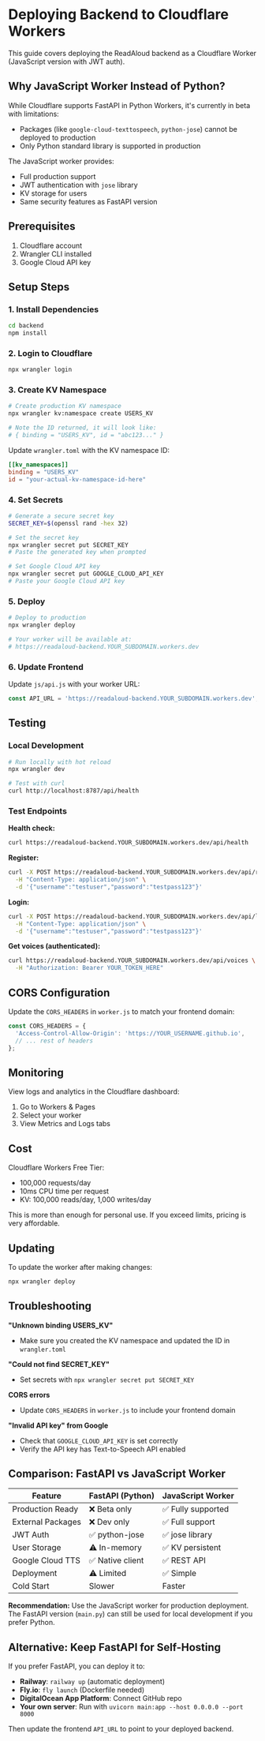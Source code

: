 # Deploying Backend to Cloudflare Workers

This guide covers deploying the ReadAloud backend as a Cloudflare Worker (JavaScript version with JWT auth).

## Why JavaScript Worker Instead of Python?

While Cloudflare supports FastAPI in Python Workers, it's currently in beta with limitations:
- Packages (like `google-cloud-texttospeech`, `python-jose`) cannot be deployed to production
- Only Python standard library is supported in production

The JavaScript worker provides:
- Full production support
- JWT authentication with `jose` library
- KV storage for users
- Same security features as FastAPI version

## Prerequisites

1. Cloudflare account
2. Wrangler CLI installed
3. Google Cloud API key

## Setup Steps

### 1. Install Dependencies

```bash
cd backend
npm install
```

### 2. Login to Cloudflare

```bash
npx wrangler login
```

### 3. Create KV Namespace

```bash
# Create production KV namespace
npx wrangler kv:namespace create USERS_KV

# Note the ID returned, it will look like:
# { binding = "USERS_KV", id = "abc123..." }
```

Update `wrangler.toml` with the KV namespace ID:

```toml
[[kv_namespaces]]
binding = "USERS_KV"
id = "your-actual-kv-namespace-id-here"
```

### 4. Set Secrets

```bash
# Generate a secure secret key
SECRET_KEY=$(openssl rand -hex 32)

# Set the secret key
npx wrangler secret put SECRET_KEY
# Paste the generated key when prompted

# Set Google Cloud API key
npx wrangler secret put GOOGLE_CLOUD_API_KEY
# Paste your Google Cloud API key
```

### 5. Deploy

```bash
# Deploy to production
npx wrangler deploy

# Your worker will be available at:
# https://readaloud-backend.YOUR_SUBDOMAIN.workers.dev
```

### 6. Update Frontend

Update `js/api.js` with your worker URL:

```javascript
const API_URL = 'https://readaloud-backend.YOUR_SUBDOMAIN.workers.dev';
```

## Testing

### Local Development

```bash
# Run locally with hot reload
npx wrangler dev

# Test with curl
curl http://localhost:8787/api/health
```

### Test Endpoints

**Health check:**
```bash
curl https://readaloud-backend.YOUR_SUBDOMAIN.workers.dev/api/health
```

**Register:**
```bash
curl -X POST https://readaloud-backend.YOUR_SUBDOMAIN.workers.dev/api/register \
  -H "Content-Type: application/json" \
  -d '{"username":"testuser","password":"testpass123"}'
```

**Login:**
```bash
curl -X POST https://readaloud-backend.YOUR_SUBDOMAIN.workers.dev/api/login \
  -H "Content-Type: application/json" \
  -d '{"username":"testuser","password":"testpass123"}'
```

**Get voices (authenticated):**
```bash
curl https://readaloud-backend.YOUR_SUBDOMAIN.workers.dev/api/voices \
  -H "Authorization: Bearer YOUR_TOKEN_HERE"
```

## CORS Configuration

Update the `CORS_HEADERS` in `worker.js` to match your frontend domain:

```javascript
const CORS_HEADERS = {
  'Access-Control-Allow-Origin': 'https://YOUR_USERNAME.github.io',
  // ... rest of headers
};
```

## Monitoring

View logs and analytics in the Cloudflare dashboard:
1. Go to Workers & Pages
2. Select your worker
3. View Metrics and Logs tabs

## Cost

Cloudflare Workers Free Tier:
- 100,000 requests/day
- 10ms CPU time per request
- KV: 100,000 reads/day, 1,000 writes/day

This is more than enough for personal use. If you exceed limits, pricing is very affordable.

## Updating

To update the worker after making changes:

```bash
npx wrangler deploy
```

## Troubleshooting

**"Unknown binding USERS_KV"**
- Make sure you created the KV namespace and updated the ID in `wrangler.toml`

**"Could not find SECRET_KEY"**
- Set secrets with `npx wrangler secret put SECRET_KEY`

**CORS errors**
- Update `CORS_HEADERS` in `worker.js` to include your frontend domain

**"Invalid API key" from Google**
- Check that `GOOGLE_CLOUD_API_KEY` is set correctly
- Verify the API key has Text-to-Speech API enabled

## Comparison: FastAPI vs JavaScript Worker

| Feature | FastAPI (Python) | JavaScript Worker |
|---------|------------------|-------------------|
| Production Ready | ❌ Beta only | ✅ Fully supported |
| External Packages | ❌ Dev only | ✅ Full support |
| JWT Auth | ✅ python-jose | ✅ jose library |
| User Storage | ⚠️ In-memory | ✅ KV persistent |
| Google Cloud TTS | ✅ Native client | ✅ REST API |
| Deployment | ⚠️ Limited | ✅ Simple |
| Cold Start | Slower | Faster |

**Recommendation:** Use the JavaScript worker for production deployment. The FastAPI version (`main.py`) can still be used for local development if you prefer Python.

## Alternative: Keep FastAPI for Self-Hosting

If you prefer FastAPI, you can deploy it to:
- **Railway**: `railway up` (automatic deployment)
- **Fly.io**: `fly launch` (Dockerfile needed)
- **DigitalOcean App Platform**: Connect GitHub repo
- **Your own server**: Run with `uvicorn main:app --host 0.0.0.0 --port 8000`

Then update the frontend `API_URL` to point to your deployed backend.
